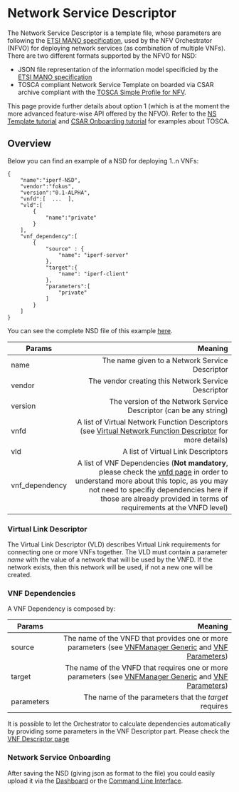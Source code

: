# Network Service Descriptor

The Network Service Descriptor is a template file, whose parameters are following the [ETSI MANO specification][nfv-mano], used by the NFV Orchestrator (NFVO) for deploying network services (as combination of multiple VNFs). There are two different formats supported by the NFVO for NSD: 

* JSON file representation of the information model specificied by the [ETSI MANO specification][nfv-mano]
* TOSCA compliant Network Service Template on boarded via CSAR archive compliant with the [TOSCA Simple Profile for NFV][tosca]. 

This page provide further details about option 1 (which is at the moment the more advanced feature-wise API offered by the NFVO). Refer to the [NS Template tutorial][ns-template] and [CSAR Onboarding tutorial][csar-onboard] for examples about TOSCA.

## Overview 

Below you can find an example of a NSD for deploying 1..n VNFs:

```
{  
	"name":"iperf-NSD",
    "vendor":"fokus",
    "version":"0.1-ALPHA",
    "vnfd":[  ...  ],
    "vld":[  
        {  
            "name":"private"
        }
    ],
    "vnf_dependency":[
    	{
      		"source" : {
       			"name": "iperf-server"
      		},
      		"target":{
        		"name": "iperf-client"
      		},
      		"parameters":[
        		"private"
      		]
    	}
    ]
}
```

You can see the complete NSD file of this example [here][nsd-iperf].

| Params          				| Meaning       													|
| -------------   				| -------------:													|
| name  						| The name given to a Network Service Descriptor |
| vendor 						| The vendor creating this Network Service Descriptor      	|
| version 						| The version of the Network Service Descriptor (can be any string)      	|
| vnfd 							| A list of Virtual Network Function Descriptors (see [Virtual Network Function Descriptor][vnf-descriptor] for more details)      	|
| vld 							| A list of Virtual Link Descriptors      	|
| vnf_dependency 				| A list of VNF Dependencies (**Not mandatory**, please check the [vnfd page](vnf-descriptor) in order to understand more about this topic, as you may not need to specifiy dependencies here if those are already provided in terms of requirements at the VNFD level)     	|

### Virtual Link Descriptor

The Virtual Link Descriptor (VLD) describes Virtual Link requirements for connecting one or more VNFs together.
The VLD must contain a parameter _name_ with the value of a network that will be used by the VNFD. If the network exists, then this network will be used, if not a new one will be created.

### VNF Dependencies

A VNF Dependency is composed by:

| Params          				| Meaning       													|
| -------------   				| -------------:													|
| source  						| The name of the VNFD that provides one or more parameters (see [VNFManager Generic][vnfm-generic] and [VNF Parameters][vnf-parameters])|
| target 						| The name of the VNFD that requires one or more parameters	(see [VNFManager Generic][vnfm-generic] and [VNF Parameters][vnf-parameters])|
| parameters					| The name of the parameters that the *target* requires     	|

It is possible to let the Orchestrator to calculate dependencies automatically by providing some parameters in the VNF Descriptor part. Please check the [VNF Descriptor page](vnf-descriptor)

### Network Service Onboarding

After saving the NSD (giving json as format to the file) you could easily upload it via the [Dashboard][dashboard] or the [Command Line Interface][cli].

<!---
References
-->

[vnf-descriptor]:vnf-descriptor
[vnfm-generic]:vnfm-generic
[vnf-parameters]:vnf-parameters
[nfv-mano]: http://www.etsi.org/deliver/etsi_gs/NFV-MAN/001_099/001/01.01.01_60/gs_NFV-MAN001v010101p.pdf
[nsd-iperf]:nsd-json-example.md
[tosca]:http://docs.oasis-open.org/tosca/tosca-nfv/v1.0/csd03/tosca-nfv-v1.0-csd03.pdf
[csar-onboard]:tosca-CSAR-onboarding
[ns-template]:tosca-nsd
[dashboard]:nfvo-how-to-use-gui
[cli]:nfvo-how-to-use-cli

<!---
Script for open external links in a new tab
-->
<script type="text/javascript" charset="utf-8">
      // Creating custom :external selector
      $.expr[':'].external = function(obj){
          return !obj.href.match(/^mailto\:/)
                  && (obj.hostname != location.hostname);
      };
      $(function(){
        $('a:external').addClass('external');
        $(".external").attr('target','_blank');
      })
</script>

